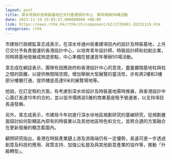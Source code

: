 ```yaml
---
layout: post
title: 深水埗設計及時裝基地已交付香港設計中心　首年將辦50場活動
date: 2023-11-19 15:03:27.000000000 +08:00
link: https://news.rthk.hk/rthk/ch/component/k2/1728481-20231119.htm
categories: rthk
---
```


市建局行政總監韋志成表示，在深水埗通州街重建項目內的設計及時裝基地，上月已交付予負責營運的香港設計中心，以培育青年設計師、時裝設計師和初創企業，同時將基地發展成旅遊景點，中心準備在營運首年舉辦50場活動。

韋志成在網誌表示，團隊有因應政府和香港設計中心的意見，盡量擴闊基地柱與柱之間的距離，以提供無間隔空間，增加舉辦大型展覽的靈活性，亦有將2樓和3樓部分樓層打通，提供樓底高達9米的展覽場地等。

他說，在訂定租約方面，有考慮到深水埗設計及時裝基地需時推展，與香港設計中心簽訂長達10年的合約，並以低市價將該5層的商業基座租予營運者，以支持項目長遠發展。

另外，韋志成表示，市建局今年初進行深水埗地區規劃研究的基線研究，從規劃層面探討如何彰顯區內原有的時裝業以及其他地區特色和文化，並將合適的方案融合在更新發展的概念藍圖內。

顧問研究指出，香港在時裝產業鏈上游及游兩端仍有一定優勢，長遠可進一步透過創意及科技的應用、政策支持、加強公私營及與其他創意產業的協作等，推動「升級轉型」。
